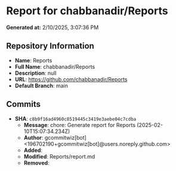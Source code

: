 # Report for chabbanadir/Reports

**Generated at:** 2/10/2025, 3:07:36 PM

## Repository Information
- **Name**: Reports
- **Full Name**: chabbanadir/Reports
- **Description**: null
- **URL**: https://github.com/chabbanadir/Reports
- **Default Branch**: main

## Commits
- **SHA**: `c8b9f16ad4960c8519445c3419e3aebe04c7cdba`
  - **Message**: chore: Generate report for Reports (2025-02-10T15:07:34.234Z)
  - **Author**: gcommitwiz[bot] <196702190+gcommitwiz[bot]@users.noreply.github.com>
  - **Added**: 
  - **Modified**: Reports/report.md
  - **Removed**: 

